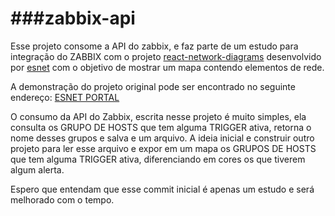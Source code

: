# ###zabbix-api

Esse projeto consome a API do zabbix, e faz parte de um estudo para integração do ZABBIX com o projeto <a href="https://github.com/esnet/react-network-diagrams">react-network-diagrams</a> desenvolvido por <a href="https://github.com/esnet">esnet</a> com o objetivo de mostrar um mapa contendo elementos de rede.

A demonstração do projeto original pode ser encontrado no seguinte endereço: <a href="https://my.es.net/">ESNET PORTAL</a>


O consumo da API do Zabbix, escrita nesse projeto é muito simples, ela consulta os GRUPO DE HOSTS que tem alguma TRIGGER ativa, retorna o nome desses grupos e salva e um arquivo. A ideia inicial e construir outro projeto para ler esse arquivo e expor em um mapa os GRUPOS DE HOSTS que tem alguma TRIGGER ativa, diferenciando em cores os que tiverem algum alerta.

Espero que entendam que esse commit inicial é apenas um estudo e será melhorado com o tempo.